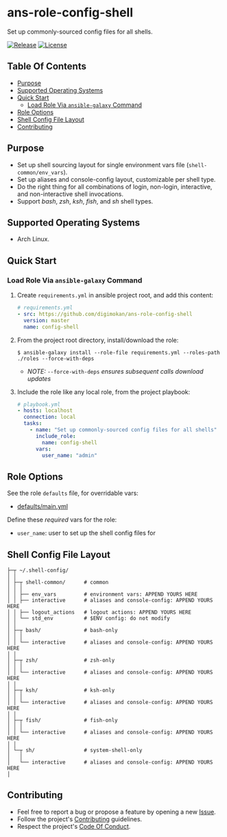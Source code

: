 # ans-role-config-shell

Set up commonly-sourced config files for all shells.

[![Release](https://img.shields.io/github/release/digimokan/ans-role-config-shell.svg?label=release)](https://github.com/digimokan/ans-role-config-shell/releases/latest "Latest Release Notes")
[![License](https://img.shields.io/badge/license-MIT-blue.svg?label=license)](LICENSE.md "Project License")

## Table Of Contents

* [Purpose](#purpose)
* [Supported Operating Systems](#supported-operating-systems)
* [Quick Start](#quick-start)
    * [Load Role Via `ansible-galaxy` Command](#load-role-via-ansible-galaxy-command)
* [Role Options](#role-options)
* [Shell Config File Layout](#shell-config-file-layout)
* [Contributing](#contributing)

## Purpose

* Set up shell sourcing layout for single environment vars file
  (`shell-common/env_vars`).
* Set up aliases and console-config layout, customizable per shell type.
* Do the right thing for all combinations of login, non-login, interactive, and
  non-interactive shell invocations.
* Support _bash_, _zsh_, _ksh_, _fish_, and _sh_ shell types.

## Supported Operating Systems

* Arch Linux.

## Quick Start

### Load Role Via `ansible-galaxy` Command

1. Create `requirements.yml` in ansible project root, and add this content:

   ```yaml
   # requirements.yml
   - src: https://github.com/digimokan/ans-role-config-shell
     version: master
     name: config-shell
   ```

2. From the project root directory, install/download the role:

   ```shell
   $ ansible-galaxy install --role-file requirements.yml --roles-path ./roles --force-with-deps
   ```

   * _NOTE:_ `--force-with-deps` _ensures subsequent calls download updates_

3. Include the role like any local role, from the project playbook:

   ```yaml
   # playbook.yml
   - hosts: localhost
     connection: local
     tasks:
       - name: "Set up commonly-sourced config files for all shells"
         include_role:
           name: config-shell
         vars:
           user_name: "admin"
   ```

## Role Options

See the role `defaults` file, for overridable vars:

  * [defaults/main.yml](../defaults/main.yml)

Define these _required_ vars for the role:

  * `user_name`: user to set up the shell config files for

## Shell Config File Layout

```
├─┬ ~/.shell-config/
│ │
│ ├─┬ shell-common/      # common
│ │ │
│ │ ├── env_vars         # environment vars: APPEND YOURS HERE
│ │ ├── interactive      # aliases and console-config: APPEND YOURS HERE
│ │ ├── logout_actions   # logout actions: APPEND YOURS HERE
│ │ └── std_env          # $ENV config: do not modify
│ │
│ ├─┬ bash/              # bash-only
│ │ │
│ │ └── interactive      # aliases and console-config: APPEND YOURS HERE
│ │
│ ├─┬ zsh/               # zsh-only
│ │ │
│ │ └── interactive      # aliases and console-config: APPEND YOURS HERE
│ │
│ ├─┬ ksh/               # ksh-only
│ │ │
│ │ └── interactive      # aliases and console-config: APPEND YOURS HERE
│ │
│ ├─┬ fish/              # fish-only
│ │ │
│ │ └── interactive      # aliases and console-config: APPEND YOURS HERE
│ │
│ └─┬ sh/                # system-shell-only
│   │
│   └── interactive      # aliases and console-config: APPEND YOURS HERE
│
```

## Contributing

* Feel free to report a bug or propose a feature by opening a new
  [Issue](https://github.com/digimokan/ans-role-config-shell/issues).
* Follow the project's [Contributing](CONTRIBUTING.md) guidelines.
* Respect the project's [Code Of Conduct](CODE_OF_CONDUCT.md).

